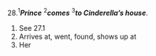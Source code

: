 28.<sup>1</sup>***Prince*** <sup>2</sup>***comes*** <sup>3</sup>***to Cinderella’s house***.

1. See 27.1
2. Arrives at, went, found, shows up at
3. Her
